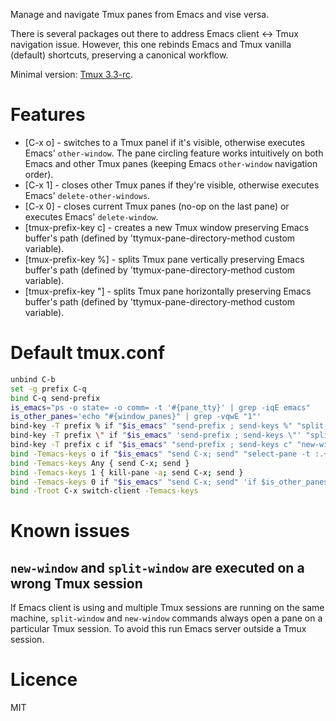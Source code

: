 Manage and navigate Tmux panes from Emacs and vise versa.

There is several packages out there to address Emacs client <-> Tmux navigation
issue. However, this one rebinds Emacs and Tmux vanilla (default) shortcuts,
preserving a canonical workflow.

Minimal version: [Tmux 3.3-rc](https://github.com/tmux/tmux/tree/3.3-rc).

# Features

* [C-x o] - switches to a Tmux panel if it's visible, otherwise executes Emacs'
  `other-window`. The pane circling feature works intuitively on both Emacs
  and other Tmux panes (keeping Emacs `other-window` navigation order).
* [C-x 1] - closes other Tmux panes if they're visible, otherwise executes
  Emacs' `delete-other-windows`.
* [C-x 0] - closes current Tmux panes (no-op on the last pane) or executes
  Emacs' `delete-window`.
* [tmux-prefix-key c] - creates a new Tmux window preserving Emacs buffer's path
  (defined by 'ttymux-pane-directory-method custom variable).
* [tmux-prefix-key %] - splits Tmux pane vertically preserving Emacs buffer's
  path (defined by 'ttymux-pane-directory-method custom variable).
* [tmux-prefix-key "] - splits Tmux pane horizontally preserving Emacs buffer's
  path (defined by 'ttymux-pane-directory-method custom variable).

# Default tmux.conf

```sh
unbind C-b
set -g prefix C-q
bind C-q send-prefix
is_emacs="ps -o state= -o comm= -t '#{pane_tty}' | grep -iqE emacs"
is_other_panes='echo "#{window_panes}" | grep -vqwE "1"'
bind-key -T prefix % if "$is_emacs" "send-prefix ; send-keys %" "split-window -h -c \"#{pane_current_path}\""
bind-key -T prefix \" if "$is_emacs" 'send-prefix ; send-keys \"' "split-window -v -c \"#{pane_current_path}\""
bind-key -T prefix c if "$is_emacs" "send-prefix ; send-keys c" "new-window -c \"#{pane_current_path}\""
bind -Temacs-keys o if "$is_emacs" "send C-x; send" "select-pane -t :.+"
bind -Temacs-keys Any { send C-x; send }
bind -Temacs-keys 1 { kill-pane -a; send C-x; send }
bind -Temacs-keys 0 if "$is_emacs" "send C-x; send" 'if $is_other_panes kill-pane'
bind -Troot C-x switch-client -Temacs-keys
```

# Known issues

## `new-window` and `split-window` are executed on a wrong Tmux session

If Emacs client is using and multiple Tmux sessions are running on the same
machine, `split-window` and `new-window` commands always open a pane on a
particular Tmux session. To avoid this run Emacs server outside a Tmux session.

# Licence

MIT
